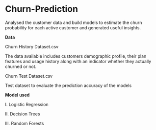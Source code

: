 # Churn-Prediction

Analysed the customer data and build models to estimate the churn probability for each active customer and generated useful insights.

**Data**

Churn History Dataset.csv

The data available includes customers demographic profile, their plan features and usage history along with an indicator whether they actually churned or not.

Churn Test Dataset.csv

Test dataset to evaluate the prediction accuracy of the models


**Model used**

I. Logistic Regression

II. Decision Trees 

III. Random Forests

